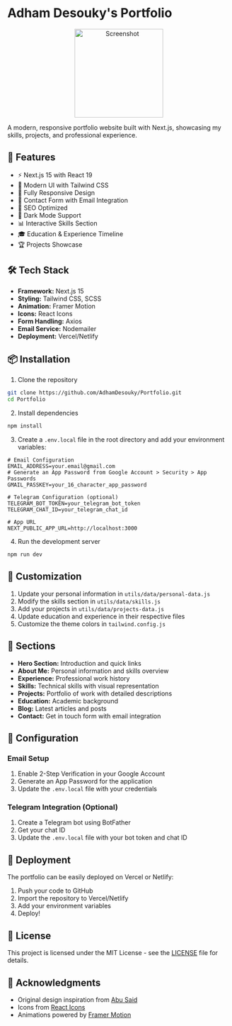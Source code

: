 # Adham Desouky's Portfolio

<p align="center">
  <img src="public/screen.png" alt="Screenshot" width="200"/>
</p>

A modern, responsive portfolio website built with Next.js, showcasing my skills, projects, and professional experience.

## 🚀 Features

- ⚡️ Next.js 15 with React 19
- 🎨 Modern UI with Tailwind CSS
- 📱 Fully Responsive Design
- 📧 Contact Form with Email Integration
- 🎯 SEO Optimized
- 🌙 Dark Mode Support
- 📊 Interactive Skills Section
- 🎓 Education & Experience Timeline
- 🏆 Projects Showcase

## 🛠️ Tech Stack

- **Framework:** Next.js 15
- **Styling:** Tailwind CSS, SCSS
- **Animation:** Framer Motion
- **Icons:** React Icons
- **Form Handling:** Axios
- **Email Service:** Nodemailer
- **Deployment:** Vercel/Netlify

## 📦 Installation

1. Clone the repository
```bash
git clone https://github.com/AdhamDesouky/Portfolio.git
cd Portfolio
```

2. Install dependencies
```bash
npm install
```

3. Create a `.env.local` file in the root directory and add your environment variables:
```env
# Email Configuration
EMAIL_ADDRESS=your.email@gmail.com
# Generate an App Password from Google Account > Security > App Passwords
GMAIL_PASSKEY=your_16_character_app_password

# Telegram Configuration (optional)
TELEGRAM_BOT_TOKEN=your_telegram_bot_token
TELEGRAM_CHAT_ID=your_telegram_chat_id

# App URL
NEXT_PUBLIC_APP_URL=http://localhost:3000
```

4. Run the development server
```bash
npm run dev
```

## 🎨 Customization

1. Update your personal information in `utils/data/personal-data.js`
2. Modify the skills section in `utils/data/skills.js`
3. Add your projects in `utils/data/projects-data.js`
4. Update education and experience in their respective files
5. Customize the theme colors in `tailwind.config.js`

## 📄 Sections

- **Hero Section:** Introduction and quick links
- **About Me:** Personal information and skills overview
- **Experience:** Professional work history
- **Skills:** Technical skills with visual representation
- **Projects:** Portfolio of work with detailed descriptions
- **Education:** Academic background
- **Blog:** Latest articles and posts
- **Contact:** Get in touch form with email integration

## 🔧 Configuration

### Email Setup
1. Enable 2-Step Verification in your Google Account
2. Generate an App Password for the application
3. Update the `.env.local` file with your credentials

### Telegram Integration (Optional)
1. Create a Telegram bot using BotFather
2. Get your chat ID
3. Update the `.env.local` file with your bot token and chat ID

## 🚀 Deployment

The portfolio can be easily deployed on Vercel or Netlify:

1. Push your code to GitHub
2. Import the repository to Vercel/Netlify
3. Add your environment variables
4. Deploy!

## 📝 License

This project is licensed under the MIT License - see the [LICENSE](LICENSE) file for details.

## 🙏 Acknowledgments

- Original design inspiration from [Abu Said](https://github.com/said7388/developer-portfolio)
- Icons from [React Icons](https://react-icons.github.io/react-icons/)
- Animations powered by [Framer Motion](https://www.framer.com/motion/)
